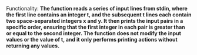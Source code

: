 Functionality: **The function reads a series of input lines from stdin, where the first line contains an integer t, and the subsequent t lines each contain two space-separated integers x and y. It then prints the input pairs in a specific order, ensuring that the first integer in each pair is greater than or equal to the second integer. The function does not modify the input values or the value of t, and it only performs printing actions without returning any values.**